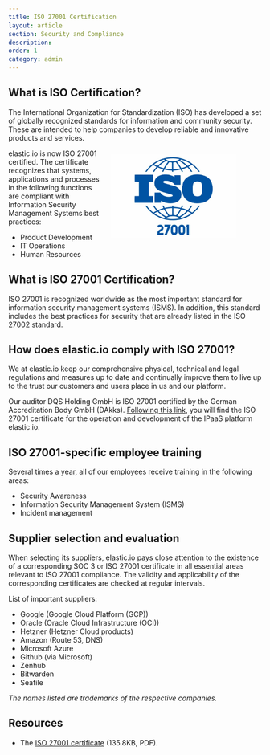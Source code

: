 ```yaml
---
title: ISO 27001 Certification
layout: article
section: Security and Compliance
description:
order: 1
category: admin
---
```


## What is ISO Certification?

The International Organization for Standardization (ISO) has developed a set of
globally recognized standards for information and community security. These are
intended to help companies to develop reliable and innovative products and services.

<img src="/assets/img/admin/iso-27001-logo.jpeg" style="width:250px; float:right; margin:10px 50px 20px 20px" alt="ISO 27001 certified" title="ISO 27001 certified">


elastic.io is now ISO 27001 certified. The certificate recognizes that systems,
applications and processes in the following functions are compliant with
Information Security Management Systems best practices:

*   Product Development
*   IT Operations
*   Human Resources

## What is ISO 27001 Certification?

ISO 27001 is recognized worldwide as the most important standard for information
security management systems (ISMS). In addition, this standard includes the best
practices for security that are already listed in the ISO 27002 standard.

## How does elastic.io comply with ISO 27001?

We at elastic.io keep our comprehensive physical, technical and legal regulations
and measures up to date and continually improve them to live up to the trust our
customers and users place in us and our platform.

Our auditor DQS Holding GmbH is ISO 27001 certified by the German Accreditation
Body GmbH (DAkks). [Following this link](http://seafile.eio.cloud/f/cf8d9db4c06b440d9b53/), you will find the
ISO 27001 certificate for the operation and development of the IPaaS platform elastic.io.

## ISO 27001-specific employee training

Several times a year, all of our employees receive training in the following areas:
*   Security Awareness
*   Information Security Management System (ISMS)
*   Incident management

## Supplier selection and evaluation

When selecting its suppliers, elastic.io pays close attention to the existence
of a corresponding SOC 3 or ISO 27001 certificate in all essential areas relevant
to ISO 27001 compliance. The validity and applicability of the corresponding
certificates are checked at regular intervals.

List of important suppliers:
*   Google (Google Cloud Platform (GCP))
*   Oracle (Oracle Cloud Infrastructure (OCI))
*   Hetzner (Hetzner Cloud products)
*   Amazon (Route 53, DNS)
*   Microsoft Azure
*   Github (via Microsoft)
*   Zenhub
*   Bitwarden
*   Seafile

*The names listed are trademarks of the respective companies.*

## Resources

*   The [ISO 27001 certificate](http://seafile.eio.cloud/f/cf8d9db4c06b440d9b53/) (135.8KB, PDF).
